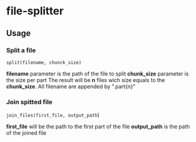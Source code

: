 # file-splitter
## Usage
### Split a file
`split(filename, chunck_size)`

**filename** parameter is the path of the file to split
**chunk_size** parameter is the size per part
The result will be **n** files wich size equals to the **chunk_size**. All filename are appended by ".part{n}" 

### Join spitted file
`join_files(first_file, output_path`)

**first_file** will be the path to the first part of the file
**output_path** is the path of the joined file
